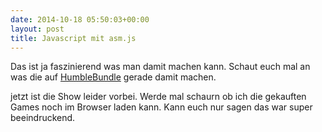 ```yaml
---
date: 2014-10-18 05:50:03+00:00
layout: post
title: Javascript mit asm.js
---
```


Das ist ja faszinierend was man damit machen kann. Schaut euch mal an was die auf [HumbleBundle](https://www.humblebundle.com) gerade damit machen.

jetzt ist die Show leider vorbei. Werde mal schaurn ob ich die gekauften Games noch im Browser laden kann. Kann euch nur sagen das war super beeindruckend.
